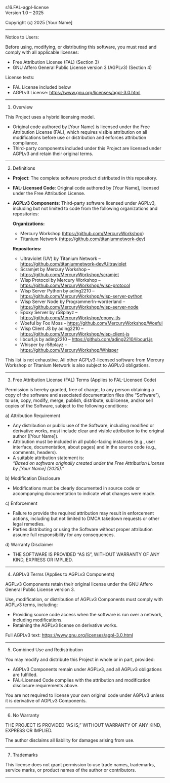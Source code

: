 s16.FAL-agpl-license  
Version 1.0 – 2025

Copyright (c) 2025 [Your Name]

---

Notice to Users:

Before using, modifying, or distributing this software, you must read and comply with all applicable licenses:

- Free Attribution License (FAL) (Section 3)  
- GNU Affero General Public License version 3 (AGPLv3) (Section 4)

License texts:  
- FAL License included below  
- AGPLv3 License: https://www.gnu.org/licenses/agpl-3.0.html

---

1. Overview

This Project uses a hybrid licensing model.

- Original code authored by [Your Name] is licensed under the Free Attribution License (FAL), which requires visible attribution on all modifications before use or distribution and enforces attribution compliance.  
- Third-party components included under this Project are licensed under AGPLv3 and retain their original terms.

---

2. Definitions

- **Project**: The complete software product distributed in this repository.  
- **FAL-Licensed Code**: Original code authored by [Your Name], licensed under the Free Attribution License.  
- **AGPLv3 Components**: Third-party software licensed under AGPLv3, including but not limited to code from the following organizations and repositories:

  **Organizations:**  
  - Mercury Workshop (https://github.com/MercuryWorkshop)  
  - Titanium Network (https://github.com/titaniumnetwork-dev)

  **Repositories:**  
  - Ultraviolet (UV) by Titanium Network – https://github.com/titaniumnetwork-dev/Ultraviolet  
  - Scramjet by Mercury Workshop – https://github.com/MercuryWorkshop/scramjet  
  - Wisp Protocol by Mercury Workshop – https://github.com/MercuryWorkshop/wisp-protocol  
  - Wisp Server Python by ading2210 – https://github.com/MercuryWorkshop/wisp-server-python  
  - Wisp Server Node by ProgrammerIn-worderland – https://github.com/MercuryWorkshop/wisp-server-node  
  - Epoxy Server by r58playz – https://github.com/MercuryWorkshop/epoxy-tls  
  - Woeful by Fox Moss – https://github.com/MercuryWorkshop/Woeful  
  - Wisp Client JS by ading2210 – https://github.com/MercuryWorkshop/wisp-client-js  
  - libcurl.js by ading2210 – https://github.com/ading2210/libcurl.js  
  - Whisper by r58playz – https://github.com/MercuryWorkshop/Whisper

This list is not exhaustive. All other AGPLv3-licensed software from Mercury Workshop or Titanium Network is also subject to AGPLv3 obligations.

---

3. Free Attribution License (FAL) Terms (Applies to FAL-Licensed Code)

Permission is hereby granted, free of charge, to any person obtaining a copy of the software and associated documentation files (the “Software”), to use, copy, modify, merge, publish, distribute, sublicense, and/or sell copies of the Software, subject to the following conditions:

a) Attribution Requirement  
- Any distribution or public use of the Software, including modified or derivative works, must include clear and visible attribution to the original author ([Your Name]).  
- Attribution must be included in all public-facing instances (e.g., user interface, documentation, about pages) and in the source code (e.g., comments, headers).  
- A suitable attribution statement is:  
  *“Based on software originally created under the Free Attribution License by [Your Name] (2025).”*

b) Modification Disclosure  
- Modifications must be clearly documented in source code or accompanying documentation to indicate what changes were made.

c) Enforcement  
- Failure to provide the required attribution may result in enforcement actions, including but not limited to DMCA takedown requests or other legal remedies.  
- Parties distributing or using the Software without proper attribution assume full responsibility for any consequences.

d) Warranty Disclaimer  
- THE SOFTWARE IS PROVIDED “AS IS”, WITHOUT WARRANTY OF ANY KIND, EXPRESS OR IMPLIED.

---

4. AGPLv3 Terms (Applies to AGPLv3 Components)

AGPLv3 Components retain their original license under the GNU Affero General Public License version 3.

Use, modification, or distribution of AGPLv3 Components must comply with AGPLv3 terms, including:

- Providing source code access when the software is run over a network, including modifications.  
- Retaining the AGPLv3 license on derivative works.

Full AGPLv3 text: https://www.gnu.org/licenses/agpl-3.0.html

---

5. Combined Use and Redistribution

You may modify and distribute this Project in whole or in part, provided:

- AGPLv3 Components remain under AGPLv3, and all AGPLv3 obligations are fulfilled.  
- FAL-Licensed Code complies with the attribution and modification disclosure requirements above.

You are not required to license your own original code under AGPLv3 unless it is derivative of AGPLv3 Components.

---

6. No Warranty

THE PROJECT IS PROVIDED “AS IS,” WITHOUT WARRANTY OF ANY KIND, EXPRESS OR IMPLIED.

The author disclaims all liability for damages arising from use.

---

7. Trademarks

This license does not grant permission to use trade names, trademarks, service marks, or product names of the author or contributors.

---

